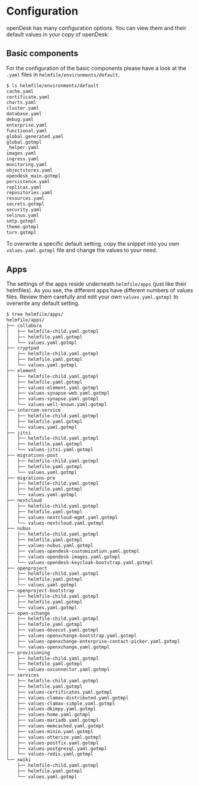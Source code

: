 # Configuration

openDesk has many configuration options. You can view them and their default values in your copy of openDesk:

## Basic components

 For the configuration of the basic components please have a look at the `.yaml` files in `helmfile/environments/default`.

 ```bash
 $ ls helmfile/environments/default
cache.yaml
certificate.yaml
charts.yaml
cluster.yaml
database.yaml
debug.yaml
enterprise.yaml
functional.yaml
global.generated.yaml
global.gotmpl
_helper.yaml
images.yaml
ingress.yaml
monitoring.yaml
objectstores.yaml
opendesk_main.gotmpl
persistence.yaml
replicas.yaml
repositories.yaml
resources.yaml
secrets.gotmpl
security.yaml
selinux.yaml
smtp.gotmpl
theme.gotmpl
turn.gotmpl
```

To overwrite a specific default setting, copy the snippet into you own `values.yaml.gotmpl` file and change the values to your need.

## Apps

The settings of the apps reside underneath `helmfile/apps` (just like their helmfiles). As you see, the different apps have different numbers of values files. Review them carefully and edit your own `values.yaml.gotmpl` to overwrite any default setting.

```bash
$ tree helmfile/apps/
helmfile/apps/
├── collabora
│   ├── helmfile-child.yaml.gotmpl
│   ├── helmfile.yaml.gotmpl
│   └── values.yaml.gotmpl
├── cryptpad
│   ├── helmfile-child.yaml.gotmpl
│   ├── helmfile.yaml.gotmpl
│   └── values.yaml.gotmpl
├── element
│   ├── helmfile-child.yaml.gotmpl
│   ├── helmfile.yaml.gotmpl
│   ├── values-element.yaml.gotmpl
│   ├── values-synapse-web.yaml.gotmpl
│   ├── values-synapse.yaml.gotmpl
│   └── values-well-known.yaml.gotmpl
├── intercom-service
│   ├── helmfile-child.yaml.gotmpl
│   ├── helmfile.yaml.gotmpl
│   └── values.yaml.gotmpl
├── jitsi
│   ├── helmfile-child.yaml.gotmpl
│   ├── helmfile.yaml.gotmpl
│   └── values-jitsi.yaml.gotmpl
├── migrations-post
│   ├── helmfile-child.yaml.gotmpl
│   ├── helmfile.yaml.gotmpl
│   └── values.yaml.gotmpl
├── migrations-pre
│   ├── helmfile-child.yaml.gotmpl
│   ├── helmfile.yaml.gotmpl
│   └── values.yaml.gotmpl
├── nextcloud
│   ├── helmfile-child.yaml.gotmpl
│   ├── helmfile.yaml.gotmpl
│   ├── values-nextcloud-mgmt.yaml.gotmpl
│   └── values-nextcloud.yaml.gotmpl
├── nubus
│   ├── helmfile-child.yaml.gotmpl
│   ├── helmfile.yaml.gotmpl
│   ├── values-nubus.yaml.gotmpl
│   ├── values-opendesk-customization.yaml.gotmpl
│   ├── values-opendesk-images.yaml.gotmpl
│   └── values-opendesk-keycloak-bootstrap.yaml.gotmpl
├── openproject
│   ├── helmfile-child.yaml.gotmpl
│   ├── helmfile.yaml.gotmpl
│   └── values.yaml.gotmpl
├── openproject-bootstrap
│   ├── helmfile-child.yaml.gotmpl
│   ├── helmfile.yaml.gotmpl
│   └── values.yaml.gotmpl
├── open-xchange
│   ├── helmfile-child.yaml.gotmpl
│   ├── helmfile.yaml.gotmpl
│   ├── values-dovecot.yaml.gotmpl
│   ├── values-openxchange-bootstrap.yaml.gotmpl
│   ├── values-openxchange-enterprise-contact-picker.yaml.gotmpl
│   └── values-openxchange.yaml.gotmpl
├── provisioning
│   ├── helmfile-child.yaml.gotmpl
│   ├── helmfile.yaml.gotmpl
│   └── values-oxconnector.yaml.gotmpl
├── services
│   ├── helmfile-child.yaml.gotmpl
│   ├── helmfile.yaml.gotmpl
│   ├── values-certificates.yaml.gotmpl
│   ├── values-clamav-distributed.yaml.gotmpl
│   ├── values-clamav-simple.yaml.gotmpl
│   ├── values-dkimpy.yaml.gotmpl
│   ├── values-home.yaml.gotmpl
│   ├── values-mariadb.yaml.gotmpl
│   ├── values-memcached.yaml.gotmpl
│   ├── values-minio.yaml.gotmpl
│   ├── values-otterize.yaml.gotmpl
│   ├── values-postfix.yaml.gotmpl
│   ├── values-postgresql.yaml.gotmpl
│   └── values-redis.yaml.gotmpl
└── xwiki
    ├── helmfile-child.yaml.gotmpl
    ├── helmfile.yaml.gotmpl
    └── values.yaml.gotmpl


```
